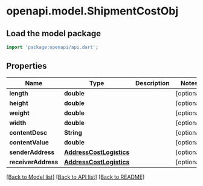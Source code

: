 # openapi.model.ShipmentCostObj

## Load the model package
```dart
import 'package:openapi/api.dart';
```

## Properties
Name | Type | Description | Notes
------------ | ------------- | ------------- | -------------
**length** | **double** |  | [optional] 
**height** | **double** |  | [optional] 
**weight** | **double** |  | [optional] 
**width** | **double** |  | [optional] 
**contentDesc** | **String** |  | [optional] 
**contentValue** | **double** |  | [optional] 
**senderAddress** | [**AddressCostLogistics**](AddressCostLogistics.md) |  | [optional] 
**receiverAddress** | [**AddressCostLogistics**](AddressCostLogistics.md) |  | [optional] 

[[Back to Model list]](../README.md#documentation-for-models) [[Back to API list]](../README.md#documentation-for-api-endpoints) [[Back to README]](../README.md)


